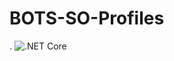 # BOTS-SO-Profiles
.
![.NET Core](https://github.com/CloudTheWolf/BOTS-SO-Profiles/workflows/.NET%20Core/badge.svg)
